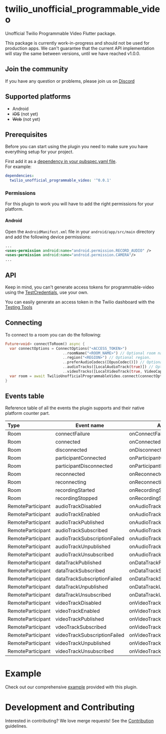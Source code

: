 # twilio_unofficial_programmable_video

Unofficial Twilio Programmable Video Flutter package.

This package is currently work-in-progress and should not be used for production apps. We can't guarantee that the current API implementation will stay the same between versions, until we have reached v1.0.0.

## Join the community
If you have any question or problems, please join us on [Discord](https://discord.gg/42x46NH)

## Supported platforms
* Android
* ~~iOS~~ (not yet)
* ~~Web~~ (not yet)

## Prerequisites
Before you can start using the plugin you need to make sure you have everything setup for your project.

First add it as a [dependency in your pubspec.yaml file](https://flutter.dev/docs/development/packages-and-plugins/using-packages).  
For example:
```yaml
dependencies:
  twilio_unofficial_programmable_video: '^0.0.1'
```

### Permissions
For this plugin to work you will have to add the right permissions for your platform.

#### Android
Open the `AndroidManifest.xml` file in your `android/app/src/main` directory and add the following device permissions:
```xml
...
<uses-permission android:name="android.permission.RECORD_AUDIO" />
<uses-permission android:name="android.permission.CAMERA"/>
...
```

## API

Keep in mind, you can't generate access tokens for programmable-video using the [TestCredentials](https://www.twilio.com/docs/iam/test-credentials#supported-resources), use your own.

You can easily generate an access token in the Twilio dashboard with the [Testing Tools](https://www.twilio.com/console/video/project/testing-tools)

## Connecting

To connect to a room you can do the following:

```dart
Future<void> connectToRoom() async {
  var connectOptions = ConnectOptions("<ACCESS_TOKEN>")
                          ..roomName("<ROOM_NAME>") // Optional room name.
                          ..region("<REGION>") // Optional region.
                          ..preferAudioCodecs([OpusCodec()]) // Optional list of preferred AudioCodecs.
                          ..audioTracks([LocalAudioTrack(true)]) // Optional list of audio tracks.
                          ..videoTracks([LocalVideoTrack(true, VideoCapturer.FRONT_CAMERA)]); // Optional list of video tracks.
  var room = await TwilioUnofficialProgrammableVideo.connect(connectOptions);
}
```

## Events table
Reference table of all the events the plugin supports and their native platform counter part.

| Type              | Event name                   | Android                        | iOS |
| :---------------- | ---------------------------- | ------------------------------ | --- |
| Room              | connectFailure               | onConnectFailure               |     |
| Room              | connected                    | onConnected                    |     | 
| Room              | disconnected                 | onDisconnected                 |     |
| Room              | participantConnected         | onParticipantConnected         |     |
| Room              | participantDisconnected      | onParticipantDisconnected      |     |
| Room              | reconnected                  | onReconnected                  |     |
| Room              | reconnecting                 | onReconnecting                 |     |
| Room              | recordingStarted             | onRecordingStarted             |     |
| Room              | recordingStopped             | onRecordingStopped             |     |
| RemoteParticipant | audioTrackDisabled           | onAudioTrackDisabled           |     |
| RemoteParticipant | audioTrackEnabled            | onAudioTrackEnabled            |     |
| RemoteParticipant | audioTrackPublished          | onAudioTrackPublished          |     |
| RemoteParticipant | audioTrackSubscribed         | onAudioTrackSubscribed         |     |
| RemoteParticipant | audioTrackSubscriptionFailed | onAudioTrackSubscriptionFailed |     |
| RemoteParticipant | audioTrackUnpublished        | onAudioTrackUnpublished        |     |
| RemoteParticipant | audioTrackUnsubscribed       | onAudioTrackUnsubscribed       |     |
| RemoteParticipant | dataTrackPublished           | onDataTrackPublished           |     |
| RemoteParticipant | dataTrackSubscribed          | onDataTrackSubscribed          |     |
| RemoteParticipant | dataTrackSubscriptionFailed  | onDataTrackSubscriptionFailed  |     |
| RemoteParticipant | dataTrackUnpublished         | onDataTrackUnpublished         |     |
| RemoteParticipant | dataTrackUnsubscribed        | onDataTrackUnsubscribed        |     |
| RemoteParticipant | videoTrackDisabled           | onVideoTrackDisabled           |     |
| RemoteParticipant | videoTrackEnabled            | onVideoTrackEnabled            |     |
| RemoteParticipant | videoTrackPublished          | onVideoTrackPublished          |     |
| RemoteParticipant | vdeoTrackSubscribed          | onVideoTrackSubscribed         |     |
| RemoteParticipant | videoTrackSubscriptionFailed | onVideoTrackSubscriptionFailed |     |
| RemoteParticipant | videoTrackUnpublished        | onVideoTrackUnpublished        |     |
| RemoteParticipant | videoTrackUnsubscribed       | onVideoTrackUnsubscribed       |     |

# Example
Check out our comprehensive [example](/example) provided with this plugin.

# Development and Contributing
Interested in contributing? We love merge requests! See the [Contribution](CONTRIBUTING.md) guidelines.
